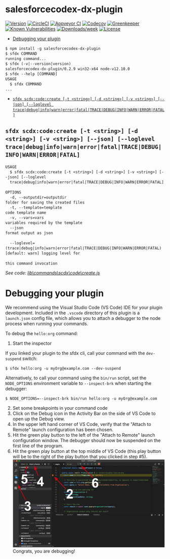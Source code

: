 salesforcecodex-dx-plugin
=========================



[![Version](https://img.shields.io/npm/v/salesforcecodex-dx-plugin.svg)](https://npmjs.org/package/salesforcecodex-dx-plugin)
[![CircleCI](https://circleci.com/gh/CLI/salesforcecodex-dx-plugin/tree/master.svg?style=shield)](https://circleci.com/gh/CLI/salesforcecodex-dx-plugin/tree/master)
[![Appveyor CI](https://ci.appveyor.com/api/projects/status/github/CLI/salesforcecodex-dx-plugin?branch=master&svg=true)](https://ci.appveyor.com/project/heroku/salesforcecodex-dx-plugin/branch/master)
[![Codecov](https://codecov.io/gh/CLI/salesforcecodex-dx-plugin/branch/master/graph/badge.svg)](https://codecov.io/gh/CLI/salesforcecodex-dx-plugin)
[![Greenkeeper](https://badges.greenkeeper.io/CLI/salesforcecodex-dx-plugin.svg)](https://greenkeeper.io/)
[![Known Vulnerabilities](https://snyk.io/test/github/CLI/salesforcecodex-dx-plugin/badge.svg)](https://snyk.io/test/github/CLI/salesforcecodex-dx-plugin)
[![Downloads/week](https://img.shields.io/npm/dw/salesforcecodex-dx-plugin.svg)](https://npmjs.org/package/salesforcecodex-dx-plugin)
[![License](https://img.shields.io/npm/l/salesforcecodex-dx-plugin.svg)](https://github.com/CLI/salesforcecodex-dx-plugin/blob/master/package.json)

<!-- toc -->
* [Debugging your plugin](#debugging-your-plugin)
<!-- tocstop -->
<!-- install -->
<!-- usage -->
```sh-session
$ npm install -g salesforcecodex-dx-plugin
$ sfdx COMMAND
running command...
$ sfdx (-v|--version|version)
salesforcecodex-dx-plugin/0.2.9 win32-x64 node-v12.10.0
$ sfdx --help [COMMAND]
USAGE
  $ sfdx COMMAND
...
```
<!-- usagestop -->
<!-- commands -->
* [`sfdx scdx:code:create [-t <string>] [-d <string>] [-v <string>] [--json] [--loglevel trace|debug|info|warn|error|fatal|TRACE|DEBUG|INFO|WARN|ERROR|FATAL]`](#sfdx-scdxcodecreate--t-string--d-string--v-string---json---loglevel-tracedebuginfowarnerrorfataltracedebuginfowarnerrorfatal)

## `sfdx scdx:code:create [-t <string>] [-d <string>] [-v <string>] [--json] [--loglevel trace|debug|info|warn|error|fatal|TRACE|DEBUG|INFO|WARN|ERROR|FATAL]`

```
USAGE
  $ sfdx scdx:code:create [-t <string>] [-d <string>] [-v <string>] [--json] [--loglevel 
  trace|debug|info|warn|error|fatal|TRACE|DEBUG|INFO|WARN|ERROR|FATAL]

OPTIONS
  -d, --outputdir=outputdir                                                         folder for saving the created files
  -t, --template=template                                                           code template name
  -v, --vars=vars                                                                   variables required by the template
  --json                                                                            format output as json

  --loglevel=(trace|debug|info|warn|error|fatal|TRACE|DEBUG|INFO|WARN|ERROR|FATAL)  [default: warn] logging level for
                                                                                    this command invocation
```

_See code: [lib\commands\scdx\code\create.js](https://github.com/CLI/salesforcecodex-dx-plugin/blob/v0.2.9/lib\commands\scdx\code\create.js)_
<!-- commandsstop -->
<!-- debugging-your-plugin -->
# Debugging your plugin
We recommend using the Visual Studio Code (VS Code) IDE for your plugin development. Included in the `.vscode` directory of this plugin is a `launch.json` config file, which allows you to attach a debugger to the node process when running your commands.

To debug the `hello:org` command: 
1. Start the inspector
  
If you linked your plugin to the sfdx cli, call your command with the `dev-suspend` switch: 
```sh-session
$ sfdx hello:org -u myOrg@example.com --dev-suspend
```
  
Alternatively, to call your command using the `bin/run` script, set the `NODE_OPTIONS` environment variable to `--inspect-brk` when starting the debugger:
```sh-session
$ NODE_OPTIONS=--inspect-brk bin/run hello:org -u myOrg@example.com
```

2. Set some breakpoints in your command code
3. Click on the Debug icon in the Activity Bar on the side of VS Code to open up the Debug view.
4. In the upper left hand corner of VS Code, verify that the "Attach to Remote" launch configuration has been chosen.
5. Hit the green play button to the left of the "Attach to Remote" launch configuration window. The debugger should now be suspended on the first line of the program. 
6. Hit the green play button at the top middle of VS Code (this play button will be to the right of the play button that you clicked in step #5).
<br><img src=".images/vscodeScreenshot.png" width="480" height="278"><br>
Congrats, you are debugging!
